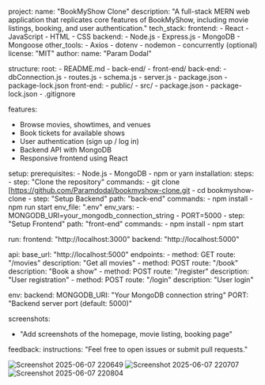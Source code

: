 project:
  name: "BookMyShow Clone"
  description: "A full-stack MERN web application that replicates core features of BookMyShow, including movie listings, booking, and user authentication."
  tech_stack:
    frontend:
      - React
      - JavaScript
      - HTML
      - CSS
    backend:
      - Node.js
      - Express.js
      - MongoDB
      - Mongoose
    other_tools:
      - Axios
      - dotenv
      - nodemon
      - concurrently (optional)
  license: "MIT"
  author:
    name: "Param Dodal"

structure:
  root:
    - README.md
    - back-end/
    - front-end/
  back-end:
    - dbConnection.js
    - routes.js
    - schema.js
    - server.js
    - package.json
    - package-lock.json
  front-end:
    - public/
    - src/
    - package.json
    - package-lock.json
    - .gitignore

features:
  - Browse movies, showtimes, and venues
  - Book tickets for available shows
  - User authentication (sign up / log in)
  - Backend API with MongoDB
  - Responsive frontend using React

setup:
  prerequisites:
    - Node.js
    - MongoDB
    - npm or yarn
  installation:
    steps:
      - step: "Clone the repository"
        commands:
          - git clone [https://github.com/Paramdodal/bookmyshow-clone.git
          - cd bookmyshow-clone
      - step: "Setup Backend"
        path: "back-end"
        commands:
          - npm install
          - npm run start
        env_file: ".env"
        env_vars:
          - MONGODB_URI=your_mongodb_connection_string
          - PORT=5000
      - step: "Setup Frontend"
        path: "front-end"
        commands:
          - npm install
          - npm start

run:
  frontend: "http://localhost:3000"
  backend: "http://localhost:5000"

api:
  base_url: "http://localhost:5000"
  endpoints:
    - method: GET
      route: "/movies"
      description: "Get all movies"
    - method: POST
      route: "/book"
      description: "Book a show"
    - method: POST
      route: "/register"
      description: "User registration"
    - method: POST
      route: "/login"
      description: "User login"

env:
  backend:
    MONGODB_URI: "Your MongoDB connection string"
    PORT: "Backend server port (default: 5000)"

screenshots:
  - "Add screenshots of the homepage, movie listing, booking page"

feedback:
  instructions: "Feel free to open issues or submit pull requests."

![Screenshot 2025-06-07 220649](https://github.com/user-attachments/assets/533e8ebb-ecca-48b6-8277-fa1fd73f6c83)
![Screenshot 2025-06-07 220707](https://github.com/user-attachments/assets/478e6c2a-8969-4c72-94b3-e1f42c2bb7ae)
![Screenshot 2025-06-07 220804](https://github.com/user-attachments/assets/f312f837-c799-4518-868d-0d2d25abc8db)



